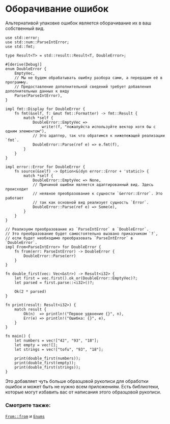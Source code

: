 # Оборачивание ошибок

Альтернативой упаковке ошибок является оборачивание их в ваш собственный вид.

```rust,editable
use std::error;
use std::num::ParseIntError;
use std::fmt;

type Result<T> = std::result::Result<T, DoubleError>;

#[derive(Debug)]
enum DoubleError {
    EmptyVec,
    // Мы не будем обрабатывать ошибку разбора сами, а передадим её в программу.
    // Предоставление дополнительной сведений требует добавления дополнительных данных к виду
    Parse(ParseIntError),
}

impl fmt::Display for DoubleError {
    fn fmt(&self, f: &mut fmt::Formatter) -> fmt::Result {
        match *self {
            DoubleError::EmptyVec =>
                write!(f, "пожалуйста используйте вектор хотя бы с одним элементом"),
            // Это адаптер, так что обратимся к нижележащей реализации `fmt`.
            DoubleError::Parse(ref e) => e.fmt(f),
        }
    }
}

impl error::Error for DoubleError {
    fn source(&self) -> Option<&(dyn error::Error + 'static)> {
        match *self {
            DoubleError::EmptyVec => None,
            // Причиной ошибки является адаптированный вид. Здесь происходит
            // неявное преобразование к сущности `&error::Error`. Это работает
            // так как основной вид реализует сущность `Error`.
            DoubleError::Parse(ref e) => Some(e),
        }
    }
}

// Реализуем преобразование из `ParseIntError` в `DoubleError`.
// Это преобразование будет самостоятельно вызвано приказчиком `?`, 
// если будет необходимо преобразовать `ParseIntError` в `DoubleError`.
impl From<ParseIntError> for DoubleError {
    fn from(err: ParseIntError) -> DoubleError {
        DoubleError::Parse(err)
    }
}

fn double_first(vec: Vec<&str>) -> Result<i32> {
    let first = vec.first().ok_or(DoubleError::EmptyVec)?;
    let parsed = first.parse::<i32>()?;

    Ok(2 * parsed)
}

fn print(result: Result<i32>) {
    match result {
        Ok(n)  => println!("Первое удвоение {}", n),
        Err(e) => println!("Ошибка: {}", e),
    }
}

fn main() {
    let numbers = vec!["42", "93", "18"];
    let empty = vec![];
    let strings = vec!["tofu", "93", "18"];

    print(double_first(numbers));
    print(double_first(empty));
    print(double_first(strings));
}
```

Это добавляет чуть больше образцовой рукописи для обработки ошибок 
и может быть не нужно всем приложениям. Есть библиотеки, 
которые могут избавить вас от написания этого образцовой рукописи.

### Смотрите также:

[`From::from`](https://doc.rust-lang.org/std/convert/trait.From.html) и [`Enums`](../../custom_types/enum.md)

